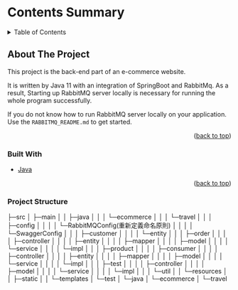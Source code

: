 <a name="readme-top"></a>

<!-- TABLE OF CONTENTS -->
# Contents Summary
<details>
  <summary>Table of Contents</summary>
  <ol>
    <li>
      <a href="#about-the-project">About The Project</a>
      <ul>
        <li><a href="#built-with">Built With</a></li>
        <li><a href="#project-structure">Project Structure</a></li>
      </ul>
    </li>
<!--     <li>
      <a href="#getting-started">Getting Started</a>
      <ul>
        <li><a href="#prerequisites">Prerequisites</a></li>
        <li><a href="#installation">Installation</a></li>
      </ul>
    </li>
    <li><a href="#usage">Usage</a></li>
    <li><a href="#roadmap">Roadmap</a></li>
    <li><a href="#contributing">Contributing</a></li>
    <li><a href="#license">License</a></li>
    <li><a href="#contact">Contact</a></li>
    <li><a href="#acknowledgments">Acknowledgments</a></li>
-->
  </ol>
</details>

<!-- ABOUT THE PROJECT -->
## About The Project

This project is the back-end part of an e-commerce website. 

It is written by Java 11 with an integration of SpringBoot and RabbitMq. As a result, Starting up RabbitMQ server locally is necessary for running the whole program successfully.

If you do not know how to run RabbitMQ server locally on your application. Use the `RABBITMQ_README.md` to get started.

<p align="right">(<a href="#readme-top">back to top</a>)</p>

### Built With

* [Java][Java-url]

<p align="right">(<a href="#readme-top">back to top</a>)</p>

### Project Structure

├─src
│  ├─main
│  │  ├─java
│  │  │  └─ecommerce
│  │  │      └─travel
│  │  │          ├─config
│  │  │          │  └─RabbitMQConfig(重新定義命名原則)
│  │  │          │  └─SwaggerConfig
│  │  │          ├─customer
│  │  │          │  └─entity
│  │  │          ├─order
│  │  │          │  ├─controller
│  │  │          │  ├─entity
│  │  │          │  ├─mapper
│  │  │          │  ├─model
│  │  │          │  └─service
│  │  │          │      └─impl
│  │  │          ├─product
│  │  │          │  ├─consumer
│  │  │          │  ├─controller
│  │  │          │  ├─entity
│  │  │          │  ├─mapper
│  │  │          │  ├─model
│  │  │          │  └─service
│  │  │          │      └─impl
│  │  │          ├─test
│  │  │          │  ├─controller
│  │  │          │  ├─model
│  │  │          │  └─service
│  │  │          │      └─impl
│  │  │          └─util
│  │  └─resources
│  │      ├─static
│  │      └─templates
│  └─test
│      └─java
│          └─ecommerce
│              └─travel

<!-- GETTING STARTED -->
<!-- 
## Getting Started

This is an example of how you may give instructions on setting up your project locally.
To get a local copy up and running follow these simple example steps.

### Prerequisites

This is an example of how to list things you need to use the software and how to install them.
* npm
  ```sh
  npm install npm@latest -g
  ```

### Installation

_Below is an example of how you can instruct your audience on installing and setting up your app. This template doesn't rely on any external dependencies or services._

1. Get a free API Key at [https://example.com](https://example.com)
2. Clone the repo
   ```sh
   git clone https://github.com/your_username_/Project-Name.git
   ```
3. Install NPM packages
   ```sh
   npm install
   ```
4. Enter your API in `config.js`
   ```js
   const API_KEY = 'ENTER YOUR API';
   ```

<p align="right">(<a href="#readme-top">back to top</a>)</p>
-->


<!-- USAGE EXAMPLES 
## Usage

Use this space to show useful examples of how a project can be used. Additional screenshots, code examples and demos work well in this space. You may also link to more resources.

_For more examples, please refer to the [Documentation](https://example.com)_

<p align="right">(<a href="#readme-top">back to top</a>)</p>
-->


<!-- ROADMAP 
## Roadmap

- [x] Add Changelog
- [x] Add back to top links
- [ ] Add Additional Templates w/ Examples
- [ ] Add "components" document to easily copy & paste sections of the readme
- [ ] Multi-language Support
    - [ ] Chinese
    - [ ] Spanish

See the [open issues](https://github.com/othneildrew/Best-README-Template/issues) for a full list of proposed features (and known issues).

<p align="right">(<a href="#readme-top">back to top</a>)</p>
-->


<!-- CONTRIBUTING 
## Contributing

Contributions are what make the open source community such an amazing place to learn, inspire, and create. Any contributions you make are **greatly appreciated**.

If you have a suggestion that would make this better, please fork the repo and create a pull request. You can also simply open an issue with the tag "enhancement".
Don't forget to give the project a star! Thanks again!

1. Fork the Project
2. Create your Feature Branch (`git checkout -b feature/AmazingFeature`)
3. Commit your Changes (`git commit -m 'Add some AmazingFeature'`)
4. Push to the Branch (`git push origin feature/AmazingFeature`)
5. Open a Pull Request

<p align="right">(<a href="#readme-top">back to top</a>)</p>
-->


<!-- LICENSE 
## License

Distributed under the MIT License. See `LICENSE.txt` for more information.

<p align="right">(<a href="#readme-top">back to top</a>)</p>

-->

<!-- CONTACT 
## Contact

Your Name - [@your_twitter](https://twitter.com/your_username) - email@example.com

Project Link: [https://github.com/your_username/repo_name](https://github.com/your_username/repo_name)

<p align="right">(<a href="#readme-top">back to top</a>)</p>

-->

<!-- ACKNOWLEDGMENTS 
## Acknowledgments

Use this space to list resources you find helpful and would like to give credit to. I've included a few of my favorites to kick things off!

* [Choose an Open Source License](https://choosealicense.com)
* [GitHub Emoji Cheat Sheet](https://www.webpagefx.com/tools/emoji-cheat-sheet)
* [Malven's Flexbox Cheatsheet](https://flexbox.malven.co/)
* [Malven's Grid Cheatsheet](https://grid.malven.co/)
* [Img Shields](https://shields.io)
* [GitHub Pages](https://pages.github.com)
* [Font Awesome](https://fontawesome.com)
* [React Icons](https://react-icons.github.io/react-icons/search)

https://github.com/othneildrew/Best-README-Template/blob/master/README.md?plain=1#readme-top

<p align="right">(<a href="#readme-top">back to top</a>)</p>

-->

<!-- MARKDOWN LINKS & IMAGES -->
<!-- https://www.markdownguide.org/basic-syntax/#reference-style-links -->
[Java-url]: https://www.java.com/en/
